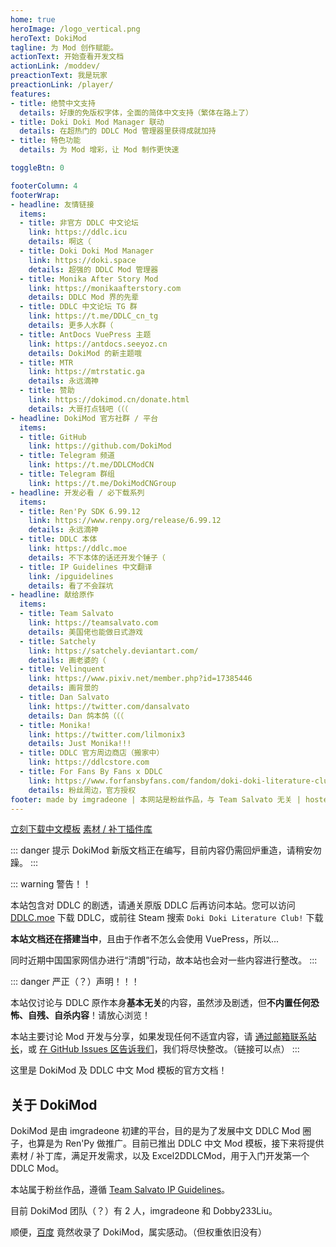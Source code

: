 ```yaml
---
home: true
heroImage: /logo_vertical.png
heroText: DokiMod
tagline: 为 Mod 创作赋能。
actionText: 开始查看开发文档
actionLink: /moddev/
preactionText: 我是玩家
preactionLink: /player/
features:
- title: 绝赞中文支持
  details: 好康的免版权字体，全面的简体中文支持（繁体在路上了）
- title: Doki Doki Mod Manager 联动
  details: 在超热门的 DDLC Mod 管理器里获得成就加持
- title: 特色功能
  details: 为 Mod 增彩，让 Mod 制作更快速

toggleBtn: 0

footerColumn: 4
footerWrap: 
- headline: 友情链接
  items:
  - title: 非官方 DDLC 中文论坛
    link: https://ddlc.icu
    details: 啊这（
  - title: Doki Doki Mod Manager
    link: https://doki.space
    details: 超强的 DDLC Mod 管理器
  - title: Monika After Story Mod
    link: https://monikaafterstory.com
    details: DDLC Mod 界的先辈
  - title: DDLC 中文论坛 TG 群
    link: https://t.me/DDLC_cn_tg
    details: 更多人水群（
  - title: AntDocs VuePress 主题
    link: https://antdocs.seeyoz.cn
    details: DokiMod 的新主题哦
  - title: MTR
    link: https://mtrstatic.ga
    details: 永远滴神
  - title: 赞助
    link: https://dokimod.cn/donate.html
    details: 大哥打点钱吧（（（
- headline: DokiMod 官方社群 / 平台
  items:
  - title: GitHub
    link: https://github.com/DokiMod
  - title: Telegram 频道
    link: https://t.me/DDLCModCN
  - title: Telegram 群组
    link: https://t.me/DokiModCNGroup
- headline: 开发必看 / 必下载系列
  items:
  - title: Ren'Py SDK 6.99.12
    link: https://www.renpy.org/release/6.99.12
    details: 永远滴神
  - title: DDLC 本体
    link: https://ddlc.moe
    details: 不下本体的话还开发个锤子（
  - title: IP Guidelines 中文翻译
    link: /ipguidelines
    details: 看了不会踩坑
- headline: 献给原作
  items:
  - title: Team Salvato
    link: https://teamsalvato.com
    details: 美国佬也能做日式游戏
  - title: Satchely
    link: https://satchely.deviantart.com/
    details: 画老婆的（
  - title: Velinquent
    link: https://www.pixiv.net/member.php?id=17385446
    details: 画背景的
  - title: Dan Salvato
    link: https://twitter.com/dansalvato
    details: Dan 鸽本鸽（（（
  - title: Monika!
    link: https://twitter.com/lilmonix3
    details: Just Monika!!!
  - title: DDLC 官方周边商店（搬家中）
    link: https://ddlcstore.com
  - title: For Fans By Fans x DDLC
    link: https://www.forfansbyfans.com/fandom/doki-doki-literature-club.html
    details: 粉丝周边，官方授权
footer: made by imgradeone | 本网站是粉丝作品，与 Team Salvato 无关 | hosted by GitHub Pages | powered by VuePress
---
```


<a href="https://github.com/imgradeone/DDLCModTemplate-Chinese/releases/latest" target="_blank"><a-button type="primary" icon="download" size="large" shape="round">立刻下载中文模板</a-button></a> <a href="/extensions/"><a-button size="large" shape="round">素材 / 补丁插件库</a-button></a>

::: danger 提示
DokiMod 新版文档正在编写，目前内容仍需回炉重造，请稍安勿躁。
:::

::: warning 警告！！

本站包含对 DDLC 的剧透，请通关原版 DDLC 后再访问本站。您可以访问 [DDLC.moe](https://ddlc.moe) 下载 DDLC，或前往 Steam 搜索 `Doki Doki Literature Club!` 下载

**本站文档还在搭建当中**，且由于作者不怎么会使用 VuePress，所以...

同时近期中国国家网信办进行“清朗”行动，故本站也会对一些内容进行整改。
:::

::: danger 严正（？）声明！！！

本站仅讨论与 DDLC 原作本身**基本无关**的内容，虽然涉及剧透，但**不内置任何恐怖、自残、自杀内容**！请放心浏览！

本站主要讨论 Mod 开发与分享，如果发现任何不适宜内容，请 [通过邮箱联系站长](mailto:imgradeone@outlook.com)，或 [在 GitHub Issues 区告诉我们](https://github.com/imgradeone/DDMTCN-docs/issues)，我们将尽快整改。（链接可以点）
:::

这里是 DokiMod 及 DDLC 中文 Mod 模板的官方文档！

## 关于 DokiMod

DokiMod 是由 imgradeone 初建的平台，目的是为了发展中文 DDLC Mod 圈子，也算是为 Ren'Py 做推广。目前已推出 DDLC 中文 Mod 模板，接下来将提供素材 / 补丁库，满足开发需求，以及 Excel2DDLCMod，用于入门开发第一个 DDLC Mod。

本站属于粉丝作品，遵循 [Team Salvato IP Guidelines](/ipguidelines)。

目前 DokiMod 团队（？）有 2 人，imgradeone 和 Dobby233Liu。

顺便，[百度](https://www.baidu.com/s?wd=DokiMod) 竟然收录了 DokiMod，属实感动。（但权重依旧没有）